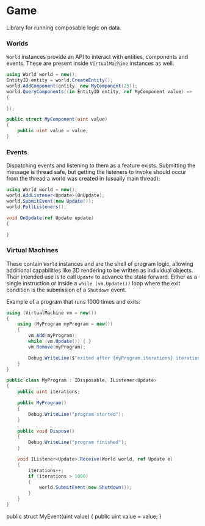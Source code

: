# Game
Library for running composable logic on data.

### Worlds
`World` instances provide an API to interact with entities, components
and events. These are present inside `VirtualMachine` instances as well.
```cs
using World world = new();
EntityID entity = world.CreateEntity();
world.AddComponent(entity, new MyComponent(25));
world.QueryComponents((in EntityID entity, ref MyComponent value) =>
{

});

public struct MyComponent(uint value)
{
    public uint value = value;
}
```

### Events
Dispatching events and listening to them as a feature exists. Submitting the
message is thread safe, but getting the listeners to invoke should occur from
the thread a world was created in (usually main thread):
```cs
using World world = new();
world.AddListener<Update>(OnUpdate);
world.SubmitEvent(new Update());
world.PollListeners();

void OnUpdate(ref Update update)
{

}
```

### Virtual Machines
These contain `World` instances and are the shell of program logic, allowing additional
capabilities like 3D rendering to be written as individual objects. Their intended use
is to call `Update` to advance the state forward. Either as a single instruction or inside
a `while (vm.Update())` loop where the exit condition is the submission of a `Shutdown` event.

Example of a program that runs 1000 times and exits:
```cs
using (VirtualMachine vm = new())
{
    using (MyProgram myProgram = new())
    {
        vm.Add(myProgram);
        while (vm.Update()) { }
        vm.Remove(myProgram);

        Debug.WriteLine($"exited after {myProgram.iterations} iterations");
    }
}

public class MyProgram : IDisposable, IListener<Update>
{
    public uint iterations;

    public MyProgram()
    {
        Debug.WriteLine("program started");
    }

    public void Dispose()
    {
        Debug.WriteLine("program finished");
    }

    void IListener<Update>.Receive(World world, ref Update e)
    {
        iterations++;
        if (iterations > 1000)
        {
            world.SubmitEvent(new Shutdown());
        }
    }
}
```

public struct MyEvent(uint value)
{
    public uint value = value;
}
```

